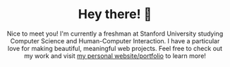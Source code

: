 <h1 align="center">
  Hey there! 👋
</h1>
<p align="center">
 Nice to meet you! I'm currently a freshman at Stanford University studying Computer Science and Human-Computer Interaction. I have a particular love for making beautiful, meaningful web projects. Feel free to check out my work and visit <a href="https://ayanagriffin.com">my personal website/portfolio</a> to learn more!
</p>

